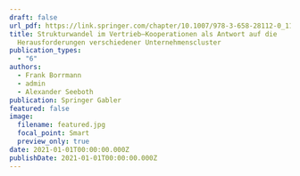 ```yaml
---
draft: false
url_pdf: https://link.springer.com/chapter/10.1007/978-3-658-28112-0_11
title: Strukturwandel im Vertrieb–Kooperationen als Antwort auf die
  Herausforderungen verschiedener Unternehmenscluster
publication_types:
  - "6"
authors:
  - Frank Borrmann
  - admin
  - Alexander Seeboth
publication: Springer Gabler
featured: false
image:
  filename: featured.jpg
  focal_point: Smart
  preview_only: true
date: 2021-01-01T00:00:00.000Z
publishDate: 2021-01-01T00:00:00.000Z
---
```

